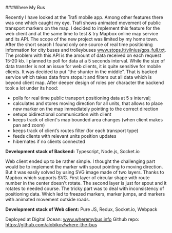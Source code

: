 ###Where My Bus

Recently I have looked at the Trafi mobile app. Among other features there was one which caught my eye. Trafi shows animated movement of public transport markers on the map. I decided to implement this feature for the web client and at the same time to test & try Mapbox online map service and its API. The scope of the new project was limited by my home town. After the short search I found only one source of real time positioning information for city buses and trolleybuses www.stops.lt/vilnius/gps_full.txt. The problem with this API is the amount of data received on each request 15-20 kb. I planned to poll for data at a 5 seconds interval. While the size of data transfer is not an issue for web clients, it is quite sensitive for mobile clients.
It was decided to put “the shunter in the middle”. That is backed service which takes data from stops.lt and filters out all data which is beyond client map. After deeper design of roles per character the backend took a lot under its hood:

- polls for real time public transport positioning data at 5 s interval;
- calculates and stores moving direction for all units, that allows to place new marker on the map immediately pointing to the correct direction
- setups bidirectional communication with client
- keeps track of client's map bounded area changes (when client makes pan and zoom)
- keeps track of client’s routes filter (for each transport type)
- feeds clients with relevant units position updates
- hibernates if no clients connected

**Development stack of Backend:** Typescript, Node.js, Socket.io

Web client ended up to be rather simple. I thought the challenging part would be to implement the marker with spout pointing to moving direction. But it was easily solved by using SVG image made of two layers. Thanks to Mapbox which supports SVG. First layer of circular shape with route number in the center doesn't rotate. The second layer is just for spout and it rotates to needed course. The tricky part was to deal with inconsistency of positioning data. Which led to freezed markers, marker jumps, and markers with animated movement outside roads.

**Development stack of Web client:** Pure JS, Redux, Socket.io, Webpack

Deployed at Digital Ocean: www.wheremybus.info
Github repo: https://github.com/alobikov/where-the-bus
